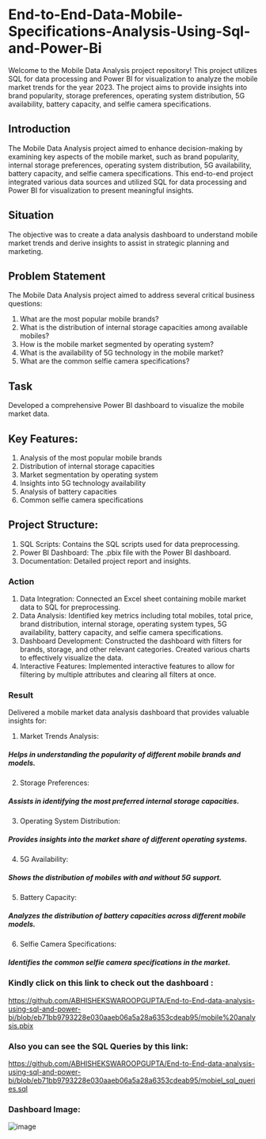 # End-to-End-Data-Mobile-Specifications-Analysis-Using-Sql-and-Power-Bi

Welcome to the Mobile Data Analysis project repository! This project utilizes SQL for data processing and Power BI for visualization to analyze the mobile market trends for the year 2023. The project aims to provide insights into brand popularity, storage preferences, operating system distribution, 5G availability, battery capacity, and selfie camera specifications.

## Introduction
The Mobile Data Analysis project aimed to enhance decision-making by examining key aspects of the mobile market, such as brand popularity, internal storage preferences, operating system distribution, 5G availability, battery capacity, and selfie camera specifications. This end-to-end project integrated various data sources and utilized SQL for data processing and Power BI for visualization to present meaningful insights.
## Situation
The objective was to create a data analysis dashboard to understand mobile market trends and derive insights to assist in strategic planning and marketing.
## Problem Statement
The Mobile Data Analysis project aimed to address several critical business questions:
1.	What are the most popular mobile brands?
2.	What is the distribution of internal storage capacities among available mobiles?
3.	How is the mobile market segmented by operating system?
4.	What is the availability of 5G technology in the mobile market?
5.	What are the common selfie camera specifications?
## Task
Developed a comprehensive Power BI dashboard to visualize the mobile market data.

## Key Features:
1.	Analysis of the most popular mobile brands
2.	Distribution of internal storage capacities
3.	Market segmentation by operating system
4.	Insights into 5G technology availability
5.	Analysis of battery capacities
6.	Common selfie camera specifications
## Project Structure:
1.	SQL Scripts: Contains the SQL scripts used for data preprocessing.
2.	Power BI Dashboard: The .pbix file with the Power BI dashboard.
3.	Documentation: Detailed project report and insights.

### Action
1.	Data Integration: Connected an Excel sheet containing mobile market data to SQL for preprocessing.
2.	Data Analysis: Identified key metrics including total mobiles, total price, brand distribution, internal storage, operating system types, 5G availability, battery capacity, and selfie camera specifications.
3.	Dashboard Development: Constructed the dashboard with filters for brands, storage, and other relevant categories. Created various charts to effectively visualize the data.
4.	Interactive Features: Implemented interactive features to allow for filtering by multiple attributes and clearing all filters at once.
### Result
Delivered a mobile market data analysis dashboard that provides valuable insights for:
1.	Market Trends Analysis:
#####	Helps in understanding the popularity of different mobile brands and models.
2.	Storage Preferences:
#####	Assists in identifying the most preferred internal storage capacities.
3.	Operating System Distribution:
#####	Provides insights into the market share of different operating systems.
4.	5G Availability:
#####	Shows the distribution of mobiles with and without 5G support.
5.	Battery Capacity:
#####	Analyzes the distribution of battery capacities across different mobile models.
6.	Selfie Camera Specifications:
#####	Identifies the common selfie camera specifications in the market.

### Kindly click on this link to check out the dashboard :
https://github.com/ABHISHEKSWAROOPGUPTA/End-to-End-data-analysis-using-sql-and-power-bi/blob/eb71bb9793228e030aaeb06a5a28a6353cdeab95/mobile%20analysis.pbix
### Also you can see the SQL Queries by this link:
https://github.com/ABHISHEKSWAROOPGUPTA/End-to-End-data-analysis-using-sql-and-power-bi/blob/eb71bb9793228e030aaeb06a5a28a6353cdeab95/mobiel_sql_queries.sql
### Dashboard Image:
![image](https://github.com/user-attachments/assets/702cec2e-6adb-4d1b-8331-46ef22dff921)

